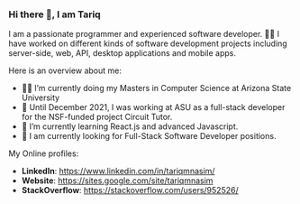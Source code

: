 ### Hi there 👋, I am Tariq

I am a passionate programmer and experienced software developer. :man_technologist:
I have worked on different kinds of software development projects including server-side, web, API, desktop applications and mobile apps.

Here is an overview about me:
- :man_student: I’m currently doing my Masters in Computer Science at Arizona State University
- 🔭 Until December 2021, I was working at ASU as a full-stack developer for the NSF-funded project Circuit Tutor.
- 🌱 I’m currently learning React.js and advanced Javascript.
- :eyes: I am currently looking for Full-Stack Software Developer positions.

My Online profiles:
- **LinkedIn**: https://www.linkedin.com/in/tariqmnasim/
- **Website**: https://sites.google.com/site/tariqmnasim
- **StackOverflow**: https://stackoverflow.com/users/952526/

              

<!--
**tnasim/tnasim** is a ✨ _special_ ✨ repository because its `README.md` (this file) appears on your GitHub profile.

Here are some ideas to get you started:

- :man_student: I’m currently doing my Masters in Computer Science at Arizona State University
- 🔭 I am also working at ASU as a full-stack developer for the NSF-funded project Circuit Tutor.
- 🌱 I’m currently learning React.js and advanced Javascript.
- 👯 I’m looking to collaborate on ...
- 🤔 I’m looking for help with ...
- 💬 Ask me about ...
- 📫 How to reach me: ...
- 😄 Pronouns: ...
- ⚡ Fun fact: ...
-->
